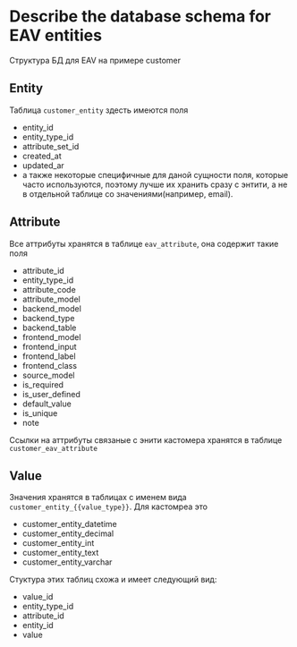 # Describe the database schema for EAV entities

Структура БД для EAV на примере customer

## Entity

Таблица `customer_entity` здесть имеются поля

  * entity_id
  * entity_type_id
  * attribute_set_id
  * created_at
  * updated_ar
  * а также некоторые специфичные для даной сущности поля, которые часто используются, поэтому лучше их хранить сразу с энтити, а не в отдельной таблице со значениями(например, email).

## Attribute

Все аттрибуты хранятся в таблице `eav_attribute`, она содержит такие поля

  * attribute_id
  * entity_type_id
  * attribute_code
  * attribute_model
  * backend_model
  * backend_type
  * backend_table
  * frontend_model
  * frontend_input
  * frontend_label
  * frontend_class
  * source_model
  * is_required
  * is_user_defined
  * default_value
  * is_unique
  * note

Ссылки на аттрибуты связаные с энити кастомера хранятся в таблице `customer_eav_attribute`

## Value

Значения хранятся в таблицах с именем вида `customer_entity_{{value_type}}`. Для кастомреа это

  * customer_entity_datetime
  * customer_entity_decimal
  * customer_entity_int
  * customer_entity_text
  * customer_entity_varchar

Стуктура этих таблиц схожа и имеет следующий вид:

  * value_id
  * entity_type_id
  * attribute_id
  * entity_id
  * value
